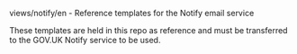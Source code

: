 views/notify/en   - Reference templates for the Notify email service

These templates are held in this repo as reference and must be transferred to the GOV.UK Notify service to be used.
